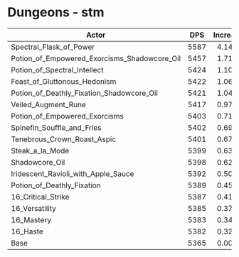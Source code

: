 # Dungeons - stm
| Actor | DPS | Increase |
|---|:---:|:---:|
|Spectral_Flask_of_Power|5587|4.14%|
|Potion_of_Empowered_Exorcisms_Shadowcore_Oil|5457|1.71%|
|Potion_of_Spectral_Intellect|5424|1.10%|
|Feast_of_Gluttonous_Hedonism|5422|1.06%|
|Potion_of_Deathly_Fixation_Shadowcore_Oil|5421|1.04%|
|Veiled_Augment_Rune|5417|0.97%|
|Potion_of_Empowered_Exorcisms|5403|0.71%|
|Spinefin_Souffle_and_Fries|5402|0.69%|
|Tenebrous_Crown_Roast_Aspic|5401|0.67%|
|Steak_a_la_Mode|5399|0.63%|
|Shadowcore_Oil|5398|0.62%|
|Iridescent_Ravioli_with_Apple_Sauce|5392|0.50%|
|Potion_of_Deathly_Fixation|5389|0.45%|
|16_Critical_Strike|5387|0.41%|
|16_Versatility|5385|0.37%|
|16_Mastery|5383|0.34%|
|16_Haste|5382|0.32%|
|Base|5365|0.00%|
